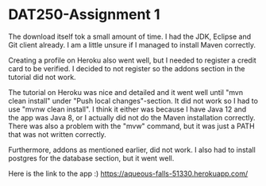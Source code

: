 # DAT250-Assignment 1

The download itself tok a small amount of time. I had the JDK, Eclipse and Git client already. I am a little unsure if I managed to install Maven correctly.

Creating a profile on Heroku also went well, but I needed to register a credit card to be verified. I decided to not register so the addons section in the tutorial did not work.

The tutorial on Heroku was nice and detailed and it went well until "mvn clean install" under "Push local changes"-section. It did not work so I had to use "mvnw clean install". I think it either was because I have Java 12 and the app was Java 8, or I actually did not do the Maven installation correctly. There was also a problem with the "mvw" command, but it was just a PATH that was not written correctly.

Furthermore, addons as mentioned earlier, did not work. I also had to install postgres for the database section, but it went well.

Here is the link to the app :)
https://aqueous-falls-51330.herokuapp.com/
